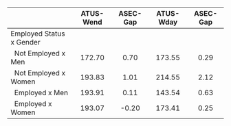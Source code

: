 
|                      |    ATUS-Wend |     ASEC-Gap |    ATUS-Wday |     ASEC-Gap |
| -------------------- | :----------: | :----------: | :----------: | :----------: |
| Employed Status x Gender |              |              |              |              |
| &nbsp;&nbsp;Not Employed x Men |       172.70 |         0.70 |       173.55 |         0.29 |
| &nbsp;&nbsp;Not Employed x Women |       193.83 |         1.01 |       214.55 |         2.12 |
| &nbsp;&nbsp;Employed x Men |       193.91 |         0.11 |       143.54 |         0.63 |
| &nbsp;&nbsp;Employed x Women |       193.07 |        -0.20 |       173.41 |         0.25 |

